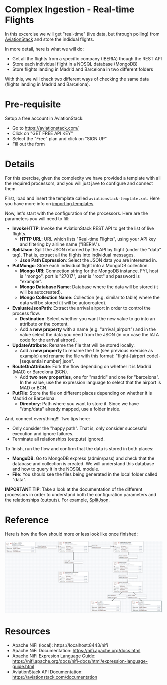 # Complex Ingestion - Real-time Flights

In this excercise we will get "real-time" (live data, but through polling) from [AviationStack](https://aviationstack.com/) and store the indidual flights.

In more detail, here is what we will do:

* Get all the flights from a specific company (IBERIA) though the REST API
* Store each individual flight in a NOSQL database (MongoDB)
* Store flights landing in Madrid and Barcelona in two different folders

With this, we will check two different ways of checking the same data (flights landing in Madrid and Barcelona).

# Pre-requisite

Setup a free account in AviationStack:

* Go to https://aviationstack.com/
* Click on "GET FREE API KEY"
* Select the "Free" plan and click on "SIGN UP"
* Fill out the form

# Details

For this exercise, given the complexity we have provided a template with all the required processors, and you will just jave to configure and connect them.

First, load and insert the template called `aviationstack-template.xml`. Here you have more info on [importing templates](https://nifi.apache.org/docs/nifi-docs/html/user-guide.html#Import_Template).

Now, let's start with the configuration of the processors. Here are the parameters you will need to fill:

* **InvokeHTTP**: Invoke the AviationStack REST API to get the list of live flights.
  * **HTTP URL**: URL which lists "Real-time Flights", using your API key and filtering by airline name ("IBERIA").
* **SplitJson**: Split the JSON returned by the API by flight (under the "data" tag). That is, extract all the flights into individual messages.
  * **Json Path Expression**: Select the JSON data you are interested in.
* **PutMongo**: Store each individual flight into a MongoDB collection.
  * **Mongo URI**: Connection string for the MongoDB instance. FYI, host is "mongo", port is "27017", user is "root" and password is "example".
  * **Mongo Database Name**: Database where the data will be stored (it will be autocreated).
  * **Mongo Collection Name**: Collection (e.g. similar to table) where the data will be stored (it will be autocreated).
* **EvaluateJsonPath**: Extract the arrival airport in order to control the process flow.
  * **Destination**: Select whether you want the new value to go into an attribute or the content.
  * Add a **new property** with a name (e.g. "arrival_airport") and in the value select the data you need from the JSON (in our case the IATA code for the arrival airport).
* **UpdateAttribute**: Rename the file that will be stored locally.
  * Add a **new property** to rename the file (see previous exercise as example) and rename the file with this format: "flight-[airport code]-[sequential number].json".
* **RouteOnAttribute**: Fork the flow depending on whether it is Madrid (MAD) or Barcelona (BCN).
  * Add **two new properties**, one for "madrid" and one for "barcelona". In the value, use the expression language to select that the airport is MAD or BCN.
* **PutFile**: Store the file on different places depending on whether it is Madrid or Barcelona.
  * **Directory**: Path where you want to store it. Since we have "/tmp/data" already mapped, use a folder inside.

And, connect everything!!! Two tips here:

* Only consider the "happy path". That is, only consider successful execution and ignore failures.
* Terminate all relationships (outputs) ignored.

To finish, run the flow and confirm that the data is stored in both places:

* **MongoDB**: Go to MongoDB express (admin/pass) and check that the database and collection is created. We will understand this database and how to query it in the NOSQL module.
* **File**: You should see the files being generated in the local folder called "data".

**IMPORTANT TIP**: Take a look at the documentation of the different processors in order to understand both the configuration parameters and the relationships (outputs). For example, [SplitJson](https://nifi.apache.org/docs/nifi-docs/components/org.apache.nifi/nifi-standard-nar/1.12.1/org.apache.nifi.processors.standard.SplitJson/).

# Reference

Here is how the flow should more or less look like once finished:

![Workflow](../../img/exercise4.png)

# Resources

* Apache NiFi (local): https://localhost:8443/nifi
* Apache NiFi Documentation: https://nifi.apache.org/docs.html
* Apache NiFi Expresion Language Guide: https://nifi.apache.org/docs/nifi-docs/html/expression-language-guide.html 
* AviationStack API Documentation: https://aviationstack.com/documentation 
